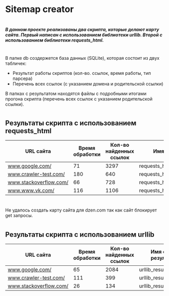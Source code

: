 # Sitemap creator
#
#
##### В данном проекте реализованы два скрипта, которые делают карту сайта. Первый написан с использованием библиотеки urllib. Второй с использованием библиотеки requests_html. 
#
В папке db создержется база данных (SQLite), которая состоит из двух табличек:
- Результат работы скриптов (кол-во. ссылок, время работы, тип парсера)
- Перечень всех ссылок (с указанием домена и родительской ссылки)

В папках с результатом находятся файлы с подробными итогами прогона скрипта (перечень всех ссылок с указанием родительской ссылки).
#
#

## Результаты скрипта с использованием requests_html


| URL сайта | Время обработки | Кол-во найденных ссылок | Имя файла с результатом |
| ------ | ------ | ------ | ------ |
| www.google.com/ | 71 | 3297 | requests_html_results/google.txt
| www.crawler-test.com/  | 180 | 640 | requests_html_results/crawler-test.txt
| www.stackoverflow.com/  | 66 | 728 | requests_html_results/stackoverflow.txt
| www.www.vk.com/  | 116 | 1106 | requests_html_results/stackoverflow.txt

#
Не удалось создать карту сайта для dzen.com так как сайт блокирует get запросы.
#

## Результаты скрипта с использованием urllib


| URL сайта | Время обработки | Кол-во найденных ссылок | Имя файла с результатом |
| ------ | ------ | ------ | ------ |
| www.google.com/ | 65 | 2084 | urllib_results/google.txt
| www.crawler-test.com/  | 111 | 399 | urllib_results/google.txt
| www.stackoverflow.com/  | 26 | 134 | urllib_results/google.txt
